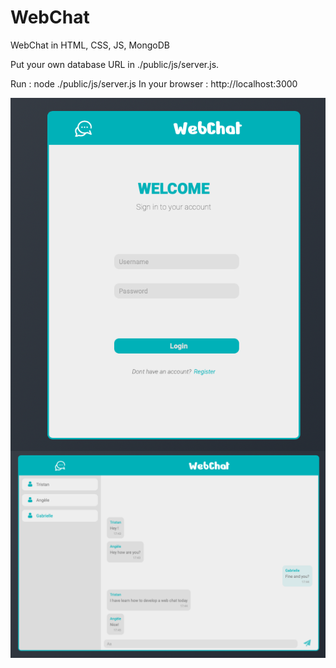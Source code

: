 # WebChat
WebChat in HTML, CSS, JS, MongoDB

Put your own database URL in ./public/js/server.js.

Run : node ./public/js/server.js
In your browser : http://localhost:3000

<img style="float: right;" src="Misc/login.png">
<img style="float: right;" src="Misc/chat.png">
